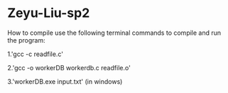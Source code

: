 # Zeyu-Liu-sp2
How to compile
use the following terminal commands to compile and run the program:

1.'gcc -c readfile.c'

2.'gcc -o workerDB workerdb.c readfile.o'

3.'workerDB.exe input.txt' (in windows)
